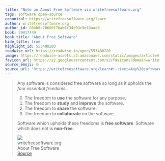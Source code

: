 ```yaml
---
title: "Note on About Free Software via writefreesoftware.org"
tags: software open-source
canonical: https://writefreesoftware.org/learn
author: writefreesoftware.org
author_id: 88bb8c70680f7bab6f34e93c9e18aaa9
book: 29417749
book_title: "About Free Software"
hide_title: true
highlight_id: 553488280
readwise_url: https://readwise.io/open/553488280
image: https://readwise-assets.s3.amazonaws.com/static/images/article4.6bc1851654a0.png
favicon_url: https://s2.googleusercontent.com/s2/favicons?domain=writefreesoftware.org
source_emoji: 🌐
source_url: "https://writefreesoftware.org/learn#:~:text=Any%20software%20is,not%20is%20**non-free**."
---
```


> Any software is considered free software so long as it upholds the *four essential freedoms*:
> 
> 0.  The freedom to **use** the software for any purpose.
> 1.  The freedom to **study** and **improve** the software.
> 2.  The freedom to **share** the software.
> 3.  The freedom to **collaborate** on the software.
> 
> Software which upholds these freedoms is **free software**. Software which does not is **non-free**.
> <div class="quoteback-footer"><div class="quoteback-avatar"><img class="mini-favicon" src="https://s2.googleusercontent.com/s2/favicons?domain=writefreesoftware.org"></div><div class="quoteback-metadata"><div class="metadata-inner"><span style="display:none">FROM:</span><div aria-label="writefreesoftware.org" class="quoteback-author"> writefreesoftware.org</div><div aria-label="About Free Software" class="quoteback-title"> About Free Software</div></div></div><div class="quoteback-backlink"><a target="_blank" aria-label="go to the full text of this quotation" rel="noopener" href="https://writefreesoftware.org/learn#:~:text=Any%20software%20is,not%20is%20**non-free**." class="quoteback-arrow"> Source</a></div></div>